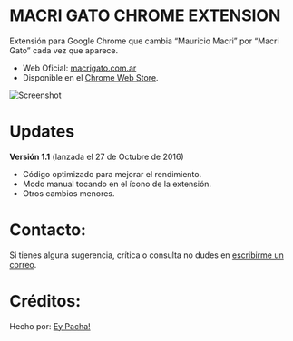 # MACRI GATO CHROME EXTENSION
Extensión para Google Chrome que cambia “Mauricio Macri” por “Macri Gato” cada vez que aparece.

 - Web Oficial: [macrigato.com.ar](http://macrigato.com.ar)
 - Disponible en el [Chrome Web
   Store](https://chrome.google.com/webstore/detail/macri-gato/lnjjbgjmogkocampmlmikfggonalliej).

![Screenshot](https://raw.githubusercontent.com/eypacha/macri-gato/master/screenshots/google-888.jpg)

# Updates
**Versión 1.1** (lanzada el 27 de Octubre de 2016)
*  Código optimizado para mejorar el rendimiento.
* Modo manual tocando en el ícono de la extensión.
* Otros cambios menores.

# Contacto:
Si tienes alguna sugerencia, crítica o consulta no dudes en [escribirme un correo](mailto:pachaguionbajo@gmail.com?Subject=MacriGato%20v1.1).

# Créditos:
Hecho por: [Ey Pacha!](http://eypacha.com.ar)